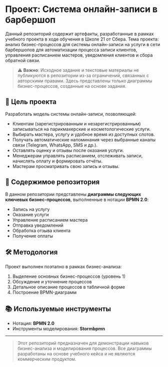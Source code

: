 # Проект: Система онлайн-записи в барбершоп

Данный репозиторий содержит артефакты, разработанные в рамках учебного проекта в ходе обучения в Школе 21 от Сбера. 
Тема проекта: анализ бизнес-процессов для системы онлайн-записи на услуги в сети барбершопов для автоматизации процесса записи клиентов, управления расписанием мастеров, уведомления клиентов и сбора обратной связи.

> ⚠️ **Важно**: Исходное задание и текстовые материалы не публикуются в репозитории из-за ограничений, связанных с авторскими правами. 
Здесь представлены только диаграммы бизнес-процессов, созданные на основе задания.

## 🎯 Цель проекта

Разработать модель системы онлайн-записи, позволяющей:
- Клиентам (зарегистрированным и незарегистрированным) записываться на парикмахерские и косметологические услуги.
- Выбирать мастера, услугу и удобное время из доступных слотов.
- Получать автоматические напоминания через выбранные каналы связи (Telegram, WhatsApp, SMS и др.).
- Оставлять оценку и отзывы после оказания услуги.
- Менеджерам управлять расписанием, отслеживать записи, начислять оплату и формировать отчёты.
- Мастерам просматривать свою запись и отзывы.

## 📁 Содержимое репозитория

В данном репозитории представлены **диаграммы следующих ключевых бизнес-процессов**, выполненные в нотации **BPMN 2.0**:
  - Запись на услугу
  - Оказание услуги
  - Управление расписанием мастера
  - Отправка уведомлений
  - Обработка отзыва клиента
  - Получение оплаты

## 🛠️ Методология

Проект выполнен поэтапно в рамках бизнес-анализа:
1. Выделение основных бизнес-процессов (уровень 1)
2. Обсуждение и уточнение процессов
3. Детальное описание процессов в табличной форме
4. Построение BPMN-диаграмм

## 📚 Используемые инструменты
- Нотация: **BPMN 2.0**
- Инструменты моделирования: **Stormbpmn**

---

> Этот репозиторий предназначен для демонстрации навыков бизнес-анализа и моделирования процессов. Все диаграммы разработаны на основе учебного кейса и не являются коммерческим продуктом.
